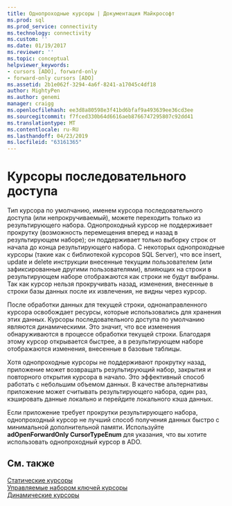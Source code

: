 ```yaml
---
title: Однопроходные курсоры | Документация Майкрософт
ms.prod: sql
ms.prod_service: connectivity
ms.technology: connectivity
ms.custom: ''
ms.date: 01/19/2017
ms.reviewer: ''
ms.topic: conceptual
helpviewer_keywords:
- cursors [ADO], forward-only
- forward-only cursors [ADO]
ms.assetid: 2b1e062f-3294-4a6f-8241-a17045c4df18
author: MightyPen
ms.author: genemi
manager: craigg
ms.openlocfilehash: ee3d8a80598e3f41bd6bfaf9a493639ee36cd3ee
ms.sourcegitcommit: f7fced330b64d6616aeb8766747295807c92dd41
ms.translationtype: MT
ms.contentlocale: ru-RU
ms.lasthandoff: 04/23/2019
ms.locfileid: "63161365"
---
```

# <a name="forward-only-cursors"></a>Курсоры последовательного доступа
Тип курсора по умолчанию, именем курсора последовательного доступа (или непрокручиваемый), можете переходить только из результирующего набора. Однопроходный курсор не поддерживает прокрутку (возможность перемещения вперед и назад в результирующем наборе); он поддерживает только выборку строк от начала до конца результирующего набора. С некоторых однопроходные курсоры (такие как с библиотекой курсоров SQL Server), что все insert, update и delete инструкции внесенные текущим пользователем (или зафиксированные другими пользователями), влияющих на строки в результирующем наборе отображаются как строки не будут выбраны. Так как курсор нельзя прокручивать назад, изменения, внесенные в строки базы данных после их извлечения, не видны через курсор.  
  
 После обработки данных для текущей строки, однонаправленного курсора освобождает ресурсы, которые использовались для хранения этих данных. Курсоры последовательного доступа по умолчанию являются динамическими. Это значит, что все изменения обнаруживаются в процессе обработки текущей строки. Благодаря этому курсор открывается быстрее, а в результирующем наборе отображаются изменения, внесенные в базовые таблицы.  
  
 Хотя однопроходные курсоры не поддерживают прокрутку назад, приложение может возвращать результирующий набор, закрытия и повторного открытия курсора в начало. Это эффективный способ работать с небольшим объемом данных. В качестве альтернативы приложение может считывать результирующего набора, один раз, кэшировать данные локально и перейдите локального кэша данных.  
  
 Если приложение требует прокрутки результирующего набора, однопроходный курсор не лучший способ получения данных быстро с минимальной дополнительной памяти. Используйте **adOpenForwardOnly CursorTypeEnum** для указания, что вы хотите использовать однопроходный курсор в ADO.  
  
## <a name="see-also"></a>См. также  
 [Статические курсоры](../../../ado/guide/data/static-cursors.md)   
 [Управляемые набором ключей курсоры](../../../ado/guide/data/keyset-cursors.md)   
 [Динамические курсоры](../../../ado/guide/data/dynamic-cursors.md)
